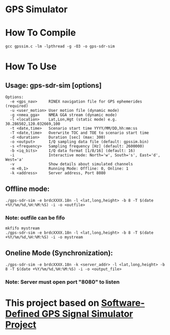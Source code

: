 # GPS Simulator
# How To Compile
```
gcc gpssim.c -lm -lpthread -g -O3 -o gps-sdr-sim
```
# How To Use
## Usage: gps-sdr-sim [options]
```
Options:
  -e <gps_nav>     RINEX navigation file for GPS ephemerides (required)
  -u <user_motion> User motion file (dynamic mode)
  -g <nmea_gga>    NMEA GGA stream (dynamic mode)
  -l <location>    Lat,Lon,Hgt (static mode) e.g. 30.286502,120.032669,100
  -t <date,time>   Scenario start time YYYY/MM/DD,hh:mm:ss
  -T <date,time>   Overwrite TOC and TOE to scenario start time
  -d <duration>    Duration [sec] (max: 300)
  -o <output>      I/Q sampling data file (default: gpssim.bin)
  -s <frequency>   Sampling frequency [Hz] (default: 2600000)
  -b <iq_bits>     I/Q data format [1/8/16] (default: 16)
  -i               Interactive mode: North='w', South='s', East='d', West='a'
  -v               Show details about simulated channels
  -m <0,1>         Running Mode: Offline: 0, Online: 1
  -k <address>     Server address, Port 8080
```
## Offline mode:
```
./gps-sdr-sim -e brdcXXXX.18n -l <lat,long,height> -b 8 -T $(date +%Y/%m/%d,%H:%M:%S) -i -o <outfile>
```
### Note: outfile can be fifo
```
mkfifo mystream
./gps-sdr-sim -e brdcXXXX.18n -l <lat,long,height> -b 8 -T $(date +%Y/%m/%d,%H:%M:%S) -i -o mystream
```
## Oneline Mode (Synchronization):
```
./gps-sdr-sim -e brdcXXXX.18n -k <server_addr> -l <lat,long,height> -b 8 -T $(date +%Y/%m/%d,%H:%M:%S) -i -o <output_file>
```
### Note: Server must open port "8080" to listen

# This project based on [Software-Defined GPS Signal Simulator Project](https://github.com/osqzss/gps-sdr-sim)
